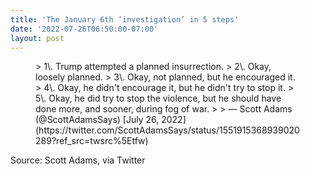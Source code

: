 ```yaml
---
title: 'The January 6th ‘investigation’ in 5 steps'
date: '2022-07-26T06:50:00-07:00'
layout: post
---
```


<figure class="wp-block-embed is-type-rich is-provider-twitter wp-block-embed-twitter"><div class="wp-block-embed__wrapper">> 1\. Trump attempted a planned insurrection.  
> 2\. Okay, loosely planned.  
> 3\. Okay, not planned, but he encouraged it.  
> 4\. Okay, he didn't encourage it, but he didn't try to stop it.  
> 5\. Okay, he did try to stop the violence, but he should have done more, and sooner, during fog of war.
> 
> — Scott Adams (@ScottAdamsSays) [July 26, 2022](https://twitter.com/ScottAdamsSays/status/1551915368939020289?ref_src=twsrc%5Etfw)

<script async="" charset="utf-8" src="https://platform.twitter.com/widgets.js"></script></div></figure>Source: Scott Adams, via Twitter